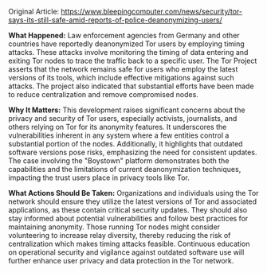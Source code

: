 Original Article: https://www.bleepingcomputer.com/news/security/tor-says-its-still-safe-amid-reports-of-police-deanonymizing-users/

**What Happened:**
Law enforcement agencies from Germany and other countries have reportedly deanonymized Tor users by employing timing attacks. These attacks involve monitoring the timing of data entering and exiting Tor nodes to trace the traffic back to a specific user. The Tor Project asserts that the network remains safe for users who employ the latest versions of its tools, which include effective mitigations against such attacks. The project also indicated that substantial efforts have been made to reduce centralization and remove compromised nodes.

**Why It Matters:**
This development raises significant concerns about the privacy and security of Tor users, especially activists, journalists, and others relying on Tor for its anonymity features. It underscores the vulnerabilities inherent in any system where a few entities control a substantial portion of the nodes. Additionally, it highlights that outdated software versions pose risks, emphasizing the need for consistent updates. The case involving the "Boystown" platform demonstrates both the capabilities and the limitations of current deanonymization techniques, impacting the trust users place in privacy tools like Tor.

**What Actions Should Be Taken:**
Organizations and individuals using the Tor network should ensure they utilize the latest versions of Tor and associated applications, as these contain critical security updates. They should also stay informed about potential vulnerabilities and follow best practices for maintaining anonymity. Those running Tor nodes might consider volunteering to increase relay diversity, thereby reducing the risk of centralization which makes timing attacks feasible. Continuous education on operational security and vigilance against outdated software use will further enhance user privacy and data protection in the Tor network.